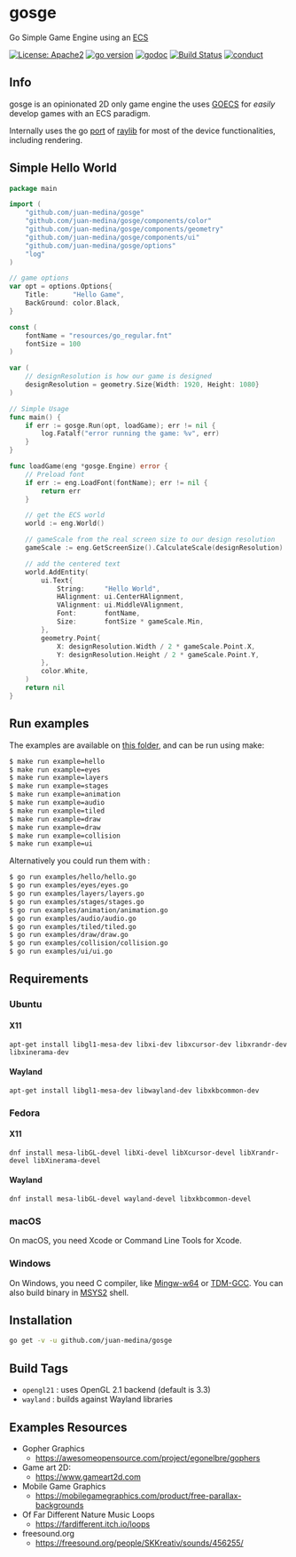 # gosge
Go Simple Game Engine using an [ECS](https://github.com/juan-medina/goecs)

[![License: Apache2](https://img.shields.io/badge/license-Apache%202-blue.svg)](/LICENSE)
[![go version](https://img.shields.io/github/v/tag/juan-medina/gosge?label=version)](https://pkg.go.dev/mod/github.com/juan-medina/gosge?tab=versions)
[![godoc](https://godoc.org/github.com/juan-medina/gosge?status.svg)](https://pkg.go.dev/github.com/juan-medina/gosge?tab=doc)
[![Build Status](https://travis-ci.com/juan-medina/gosge.svg?branch=main)](https://travis-ci.com/juan-medina/gosge)
[![conduct](https://img.shields.io/badge/code%20of%20conduct-contributor%20covenant%202.0-purple.svg?style=flat-square)](https://www.contributor-covenant.org/version/2/0/code_of_conduct/)

## Info

gosge is an opinionated 2D only game engine the uses [GOECS](https://github.com/juan-medina/goecs) for _easily_ develop games
with an ECS paradigm.

Internally uses the go [port](https://github.com/gen2brain/raylib-go) of [raylib](https://www.raylib.com/) for most of the device functionalities, including rendering.

## Simple Hello World

```go
package main

import (
	"github.com/juan-medina/gosge"
	"github.com/juan-medina/gosge/components/color"
	"github.com/juan-medina/gosge/components/geometry"
	"github.com/juan-medina/gosge/components/ui"
	"github.com/juan-medina/gosge/options"
	"log"
)

// game options
var opt = options.Options{
	Title:      "Hello Game",
	BackGround: color.Black,
}

const (
	fontName = "resources/go_regular.fnt"
	fontSize = 100
)

var (
	// designResolution is how our game is designed
	designResolution = geometry.Size{Width: 1920, Height: 1080}
)

// Simple Usage
func main() {
	if err := gosge.Run(opt, loadGame); err != nil {
		log.Fatalf("error running the game: %v", err)
	}
}

func loadGame(eng *gosge.Engine) error {
	// Preload font
	if err := eng.LoadFont(fontName); err != nil {
		return err
	}

	// get the ECS world
	world := eng.World()

	// gameScale from the real screen size to our design resolution
	gameScale := eng.GetScreenSize().CalculateScale(designResolution)

	// add the centered text
	world.AddEntity(
		ui.Text{
			String:     "Hello World",
			HAlignment: ui.CenterHAlignment,
			VAlignment: ui.MiddleVAlignment,
			Font:       fontName,
			Size:       fontSize * gameScale.Min,
		},
		geometry.Point{
			X: designResolution.Width / 2 * gameScale.Point.X,
			Y: designResolution.Height / 2 * gameScale.Point.Y,
		},
		color.White,
	)
	return nil
}
```

## Run examples

The examples are available on [this folder](/examples), and can be run using make:

```bash
$ make run example=hello
$ make run example=eyes
$ make run example=layers
$ make run example=stages
$ make run example=animation
$ make run example=audio
$ make run example=tiled
$ make run example=draw
$ make run example=draw
$ make run example=collision
$ make run example=ui
```

Alternatively you could run them with :

```bash
$ go run examples/hello/hello.go
$ go run examples/eyes/eyes.go
$ go run examples/layers/layers.go
$ go run examples/stages/stages.go
$ go run examples/animation/animation.go
$ go run examples/audio/audio.go
$ go run examples/tiled/tiled.go
$ go run examples/draw/draw.go
$ go run examples/collision/collision.go
$ go run examples/ui/ui.go
```

## Requirements

### Ubuntu

#### X11

    apt-get install libgl1-mesa-dev libxi-dev libxcursor-dev libxrandr-dev libxinerama-dev

#### Wayland

    apt-get install libgl1-mesa-dev libwayland-dev libxkbcommon-dev

### Fedora

#### X11

    dnf install mesa-libGL-devel libXi-devel libXcursor-devel libXrandr-devel libXinerama-devel

#### Wayland

    dnf install mesa-libGL-devel wayland-devel libxkbcommon-devel

### macOS

On macOS, you need Xcode or Command Line Tools for Xcode.

### Windows

On Windows, you need C compiler, like [Mingw-w64](https://mingw-w64.org) or [TDM-GCC](http://tdm-gcc.tdragon.net/).
You can also build binary in [MSYS2](https://msys2.github.io/) shell.

## Installation

```bash
go get -v -u github.com/juan-medina/gosge
```

## Build Tags

- `opengl21` : uses OpenGL 2.1 backend (default is 3.3)
- `wayland` : builds against Wayland libraries

## Examples Resources
- Gopher Graphics
    - https://awesomeopensource.com/project/egonelbre/gophers
- Game art 2D:
    - https://www.gameart2d.com
-  Mobile Game Graphics
    - https://mobilegamegraphics.com/product/free-parallax-backgrounds
- Of Far Different Nature Music Loops
    - https://fardifferent.itch.io/loops
- freesound.org
    - https://freesound.org/people/SKKreativ/sounds/456255/
